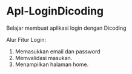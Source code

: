 # Apl-LoginDicoding
Belajar membuat aplikasi login dengan Dicoding

Alur Fitur Login:
1. Memasukkan email dan password
2. Memvalidasi masukan.
3. Menampilkan halaman home.
